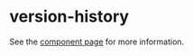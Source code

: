 # version-history

See the [component page](http://peerj.github.io/version-history) for more information.

